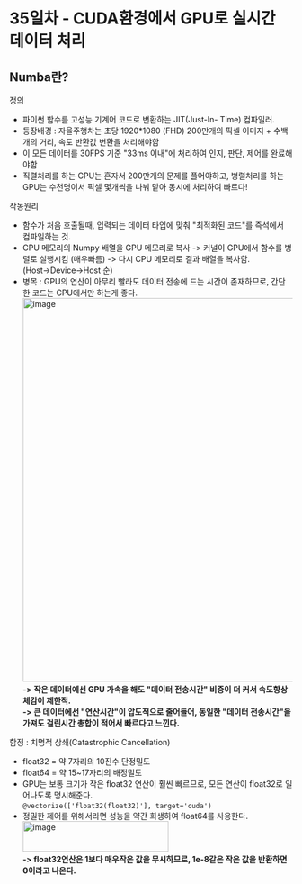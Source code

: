 # 35일차 - CUDA환경에서 GPU로 실시간 데이터 처리

## Numba란?
정의
- 파이썬 함수를 고성능 기계어 코드로 변환하는 JIT(Just-In- Time) 컴파일러. 
- 등장배경 : 자율주행차는 초당 1920*1080 (FHD) 200만개의 픽셀 이미지 + 수백개의 거리, 속도 반환값 변환을 처리해야함
- 이 모든 데이터를 30FPS 기준 "33ms 이내"에 처리하여 인지, 판단, 제어를 완료해야함
- 직렬처리를 하는 CPU는 혼자서 200만개의 문제를 풀어야하고, 병렬처리를 하는 GPU는 수천명이서 픽셀 몇개씩을 나눠 맡아 동시에 처리하여 빠르다!

작동원리
- 함수가 처음 호출될때, 입력되는 데이터 타입에 맞춰 "최적화된 코드"를 즉석에서 컴파일하는 것.
- CPU 메모리의 Numpy 배열을 GPU 메모리로 복사 -> 커널이 GPU에서 함수를 병렬로 실행시킴 (매우빠름) -> 다시 CPU 메모리로 결과 배열을 복사함.<br>(Host->Device->Host 순)
- 병목 : GPU의 연산이 아무리 빨라도 데이터 전송에 드는 시간이 존재하므로, 간단한 코드는 CPU에서만 하는게 좋다.
  <img width="565" height="682" alt="image" src="https://github.com/user-attachments/assets/886564f2-2a17-474e-a936-4d6cd3bf2ec5" /><br>
**-> 작은 데이터에선 GPU 가속을 해도 "데이터 전송시간" 비중이 더 커서 속도향상 체감이 제한적.**<br>
**-> 큰 데이터에선 "연산시간"이 압도적으로 줄어들어, 동일한 "데이터 전송시간"을 가져도 걸린시간 총합이 적어서 빠르다고 느낀다.**

함정 : 치명적 상쇄(Catastrophic Cancellation)
- float32 = 약 7자리의 10진수 단정밀도
- float64 = 약 15~17자리의 배정밀도
- GPU는 보통 크기가 작은 float32 연산이 훨씬 빠르므로, 모든 연산이 float32로 일어나도록 명시해준다.<br>
`@vectorize(['float32(float32)'], target='cuda')`<br>
- 정밀한 제어를 위해서라면 성능을 약간 희생하여 float64를 사용한다.<br>
  <img width="259" height="54" alt="image" src="https://github.com/user-attachments/assets/439c4d2d-afaa-48e0-a692-5492ad5a9341" /><br>
**-> float32연산은 1보다 매우작은 값을 무시하므로, 1e-8같은 작은 값을 반환하면 0이라고 나온다.**
